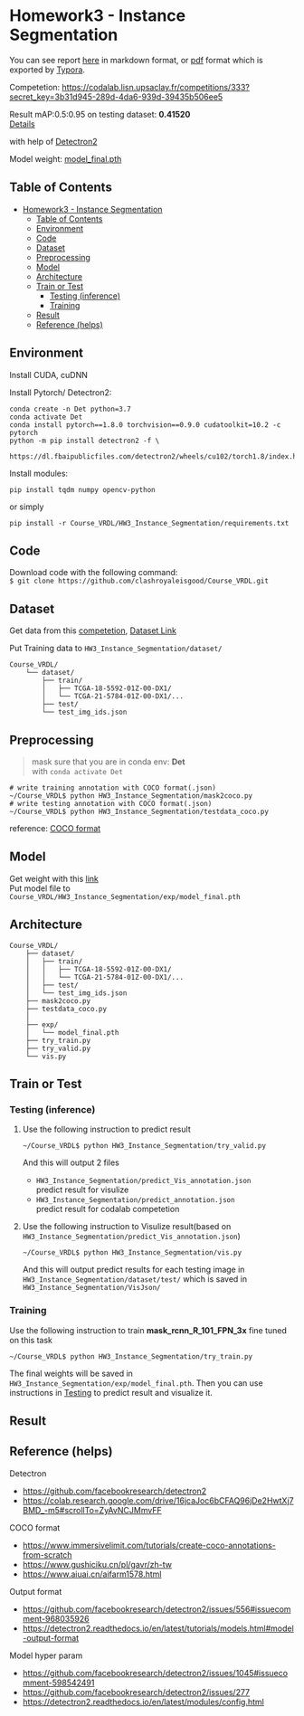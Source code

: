 # Homework3 - Instance Segmentation

You can see report [here](report/report.md) in markdown format, or [pdf](report/VRDL_HW2_309553018_Report.pdf) format which is exported by [Typora](https://typora.io/).

Competetion: https://codalab.lisn.upsaclay.fr/competitions/333?secret_key=3b31d945-289d-4da6-939d-39435b506ee5

Result mAP:0.5:0.95 on testing dataset: **0.41520**  
[Details](#result)

with help of [Detectron2](https://github.com/facebookresearch/detectron2)

Model weight: [model_final.pth]()

## Table of Contents

- [Homework3 - Instance Segmentation](#homework3---instance-segmentation)
  - [Table of Contents](#table-of-contents)
  - [Environment](#environment)
  - [Code](#code)
  - [Dataset](#dataset)
  - [Preprocessing](#preprocessing)
  - [Model](#model)
  - [Architecture](#architecture)
  - [Train or Test](#train-or-test)
    - [Testing (inference)](#testing-inference)
    - [Training](#training)
  - [Result](#result)
  - [Reference (helps)](#reference-helps)

## Environment
Install CUDA, cuDNN

Install Pytorch/ Detectron2:
```
conda create -n Det python=3.7
conda activate Det
conda install pytorch==1.8.0 torchvision==0.9.0 cudatoolkit=10.2 -c pytorch
python -m pip install detectron2 -f \
    https://dl.fbaipublicfiles.com/detectron2/wheels/cu102/torch1.8/index.html
```

Install modules:
```python=
pip install tqdm numpy opencv-python
```

or simply
```
pip install -r Course_VRDL/HW3_Instance_Segmentation/requirements.txt
```

## Code
Download code with the following command:  
`$ git clone https://github.com/clashroyaleisgood/Course_VRDL.git`

## Dataset
Get data from this [competetion](https://codalab.lisn.upsaclay.fr/competitions/333?secret_key=3b31d945-289d-4da6-939d-39435b506ee5), [Dataset Link](https://drive.google.com/file/d/1nEJ7NTtHcCHNQqUXaoPk55VH3Uwh4QGG/view?usp=sharing)

Put Training data to `HW3_Instance_Segmentation/dataset/`
```
Course_VRDL/
    └── dataset/
        ├── train/
        │   ├── TCGA-18-5592-01Z-00-DX1/
        │   └── TCGA-21-5784-01Z-00-DX1/...
        ├── test/
        └── test_img_ids.json
```

## Preprocessing
> mask sure that you are in conda env: **Det**  
> with `conda activate Det`

```
# write training annotation with COCO format(.json)
~/Course_VRDL$ python HW3_Instance_Segmentation/mask2coco.py
# write testing annotation with COCO format(.json)
~/Course_VRDL$ python HW3_Instance_Segmentation/testdata_coco.py
```
reference: [COCO format](https://cocodataset.org/#format-data)

## Model
Get weight with this [link]()  
Put model file to `Course_VRDL/HW3_Instance_Segmentation/exp/model_final.pth`

## Architecture
```
Course_VRDL/
    ├── dataset/
    │   ├── train/
    │   │   ├── TCGA-18-5592-01Z-00-DX1/
    │   │   └── TCGA-21-5784-01Z-00-DX1/...
    │   ├── test/
    │   └── test_img_ids.json
    ├── mask2coco.py
    ├── testdata_coco.py
    │
    ├── exp/
    │   └── model_final.pth
    ├── try_train.py
    ├── try_valid.py
    └── vis.py
```
## Train or Test
### Testing (inference)
1. Use the following instruction to predict result
   ```
   ~/Course_VRDL$ python HW3_Instance_Segmentation/try_valid.py
   ```
   And this will output 2 files
   - `HW3_Instance_Segmentation/predict_Vis_annotation.json`  
     predict result for visulize
   - `HW3_Instance_Segmentation/predict_annotation.json`  
     predict result for codalab competetion

2. Use the following instruction to Visulize result(based on `HW3_Instance_Segmentation/predict_Vis_annotation.json`)
   ```
   ~/Course_VRDL$ python HW3_Instance_Segmentation/vis.py
   ```
   And this will output predict results for each testing image in `HW3_Instance_Segmentation/dataset/test/` which is saved in `HW3_Instance_Segmentation/VisJson/`

### Training
Use the following instruction to train **mask_rcnn_R_101_FPN_3x** fine tuned on this task
```
~/Course_VRDL$ python HW3_Instance_Segmentation/try_train.py
```
The final weights will be saved in `HW3_Instance_Segmentation/exp/model_final.pth`.
Then you can use instructions in [Testing](#testing-inference) to predict result and visualize it.

## Result


## Reference (helps)
Detectron
- https://github.com/facebookresearch/detectron2
- https://colab.research.google.com/drive/16jcaJoc6bCFAQ96jDe2HwtXj7BMD_-m5#scrollTo=ZyAvNCJMmvFF

COCO format
- https://www.immersivelimit.com/tutorials/create-coco-annotations-from-scratch
- https://www.gushiciku.cn/pl/gavr/zh-tw
- https://www.aiuai.cn/aifarm1578.html

Output format
- https://github.com/facebookresearch/detectron2/issues/556#issuecomment-968035926
- https://detectron2.readthedocs.io/en/latest/tutorials/models.html#model-output-format

Model hyper param
- https://github.com/facebookresearch/detectron2/issues/1045#issuecomment-598542491
- https://github.com/facebookresearch/detectron2/issues/277
- https://detectron2.readthedocs.io/en/latest/modules/config.html